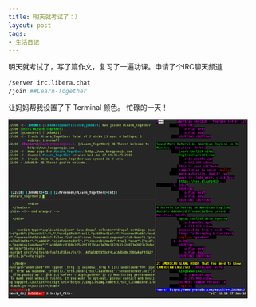 ```yaml
---
title: 明天就考试了：）
layout: post
tags:
- 生活日记
---
```


明天就考试了，写了篇作文，复习了一遍功课。申请了个IRC聊天频道 

```bash
/server irc.libera.chat
/join ##Learn-Together
```

让妈妈帮我设置了下 Terminal 颜色。 忙碌的一天！

![](/images/screenshot-20180627_2218.png)
